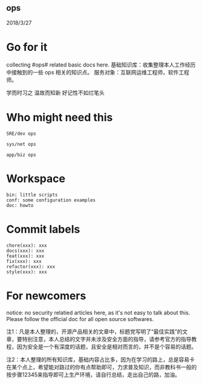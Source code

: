ops
---
2018/3/27

# Go for it
collecting #ops# related basic docs here.
基础知识库：收集整理本人工作经历中接触到的一些 ops 相关的知识点。
服务对象：互联网运维工程师，软件工程师。

学而时习之
温故而知新
好记性不如烂笔头


# Who might need this


    SRE/dev ops

    sys/net ops

    app/biz ops




# Workspace


    bin: little scripts
    conf: some configuration examples
    doc: howto




# Commit labels


    chore(xxx): xxx
    docs(xxx): xxx
    feat(xxx): xxx
    fix(xxx): xxx
    refactor(xxx): xxx
    style(xxx): xxx


# For newcomers


notice: no security relatied articles here, as it's not easy to talk about this. Please follow the official doc for all open source softwares.

注1：凡是本人整理的，开源产品相关的文章中，标题党写明了“最佳实践”的文章，要特别注意，本人总结的文字并未涉及安全方面的指导，请参考官方的指导教程，因为安全是一个有深度的话题，且安全是相对而言的，并不是个容易的话题。

注2：本人整理的所有知识库，基础内容占比多，因为在学习的路上，总是容易卡在某个点上，希望能对路过的你有点帮助即可，力求普及知识，而非教科书一般的按步骤12345来指导即可上生产环境，请自行总结，走出自己的路，加油。
